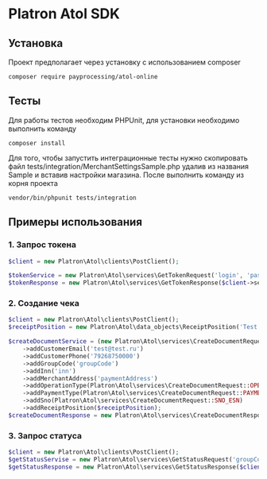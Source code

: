 Platron Atol SDK
===============
## Установка

Проект предполагает через установку с использованием composer
<pre><code>composer require payprocessing/atol-online</pre></code>

## Тесты
Для работы тестов необходим PHPUnit, для установки необходимо выполнить команду
```
composer install
```
Для того, чтобы запустить интеграционные тесты нужно скопировать файл tests/integration/MerchantSettingsSample.php удалив 
из названия Sample и вставив настройки магазина. После выполнить команду из корня проекта
```
vendor/bin/phpunit tests/integration
```

## Примеры использования

### 1. Запрос токена

```php
$client = new Platron\Atol\clients\PostClient();

$tokenService = new Platron\Atol\services\GetTokenRequest('login', 'password');
$tokenResponse = new Platron\Atol\services\GetTokenResponse($client->sendRequest($tokenService));
```

### 2. Создание чека

```php
$client = new Platron\Atol\clients\PostClient();
$receiptPosition = new Platron\Atol\data_objects\ReceiptPosition('Test product', 10.00, 2, ReceiptPosition::TAX_VAT10);

$createDocumentService = (new Platron\Atol\services\CreateDocumentRequest('token'))
    ->addCustomerEmail('test@test.ru')
    ->addCustomerPhone('79268750000')
    ->addGroupCode('groupCode')
    ->addInn('inn')
    ->addMerchantAddress('paymentAddress')
    ->addOperationType(Platron\Atol\services\CreateDocumentRequest::OPERATION_TYPE_BUY)
    ->addPaymentType(Platron\Atol\services\CreateDocumentRequest::PAYMENT_TYPE_ELECTRON)
    ->addSno(Platron\Atol\services\CreateDocumentRequest::SNO_ESN)
    ->addReceiptPosition($receiptPosition);
$createDocumentResponse = new Platron\Atol\services\CreateDocumentResponse($client->sendRequest($createDocumentService));
```

### 3. Запрос статуса 

```php
$client = new Platron\Atol\clients\PostClient();
$getStatusServise = new Platron\Atol\services\GetStatusRequest('groupCode', 'uuid', 'token');
$getStatusResponse = new Platron\Atol\services\GetStatusResponse($client->sendRequest($getStatusServise));
```
